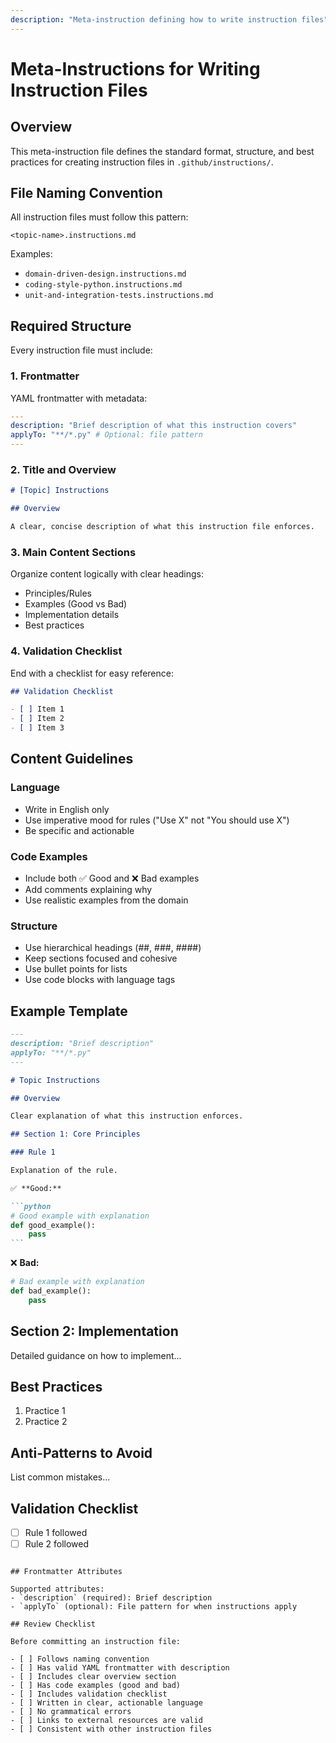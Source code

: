 ```yaml
---
description: "Meta-instruction defining how to write instruction files"
---
```


# Meta-Instructions for Writing Instruction Files

## Overview

This meta-instruction file defines the standard format, structure, and best practices for creating instruction files in `.github/instructions/`.

## File Naming Convention

All instruction files must follow this pattern:

```
<topic-name>.instructions.md
```

Examples:

- `domain-driven-design.instructions.md`
- `coding-style-python.instructions.md`
- `unit-and-integration-tests.instructions.md`

## Required Structure

Every instruction file must include:

### 1. Frontmatter

YAML frontmatter with metadata:

```yaml
---
description: "Brief description of what this instruction covers"
applyTo: "**/*.py" # Optional: file pattern
---
```

### 2. Title and Overview

```markdown
# [Topic] Instructions

## Overview

A clear, concise description of what this instruction file enforces.
```

### 3. Main Content Sections

Organize content logically with clear headings:

- Principles/Rules
- Examples (Good vs Bad)
- Implementation details
- Best practices

### 4. Validation Checklist

End with a checklist for easy reference:

```markdown
## Validation Checklist

- [ ] Item 1
- [ ] Item 2
- [ ] Item 3
```

## Content Guidelines

### Language

- Write in English only
- Use imperative mood for rules ("Use X" not "You should use X")
- Be specific and actionable

### Code Examples

- Include both ✅ Good and ❌ Bad examples
- Add comments explaining why
- Use realistic examples from the domain

### Structure

- Use hierarchical headings (##, ###, ####)
- Keep sections focused and cohesive
- Use bullet points for lists
- Use code blocks with language tags

## Example Template

````markdown
---
description: "Brief description"
applyTo: "**/*.py"
---

# Topic Instructions

## Overview

Clear explanation of what this instruction enforces.

## Section 1: Core Principles

### Rule 1

Explanation of the rule.

✅ **Good:**

```python
# Good example with explanation
def good_example():
    pass
```
````

❌ **Bad:**

```python
# Bad example with explanation
def bad_example():
    pass
```

## Section 2: Implementation

Detailed guidance on how to implement...

## Best Practices

1. Practice 1
2. Practice 2

## Anti-Patterns to Avoid

List common mistakes...

## Validation Checklist

- [ ] Rule 1 followed
- [ ] Rule 2 followed

```

## Frontmatter Attributes

Supported attributes:
- `description` (required): Brief description
- `applyTo` (optional): File pattern for when instructions apply

## Review Checklist

Before committing an instruction file:

- [ ] Follows naming convention
- [ ] Has valid YAML frontmatter with description
- [ ] Includes clear overview section
- [ ] Has code examples (good and bad)
- [ ] Includes validation checklist
- [ ] Written in clear, actionable language
- [ ] No grammatical errors
- [ ] Links to external resources are valid
- [ ] Consistent with other instruction files
```
